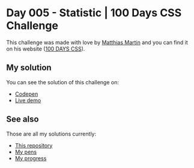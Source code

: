 # Day 005 - Statistic | 100 Days CSS Challenge

This challenge was made with love by [Matthias Martin](https://www.stichwort-m.de)
and you can find it on his website ([100 DAYS CSS](https://100dayscss.com/days/5)).

## My solution

You can see the solution of this challenge on:

- [Codepen](#)
- [Live demo](https://alberto-rj.github.io/100-days-css-challenge/day-005-statistic)

## See also

Those are all my solutions currently:

- [This repository](../)
- [My pens](https://codepen.io/albertorauljose/pens/public)
- [My progress](https://100dayscss.com/progress/albertorauljose)
